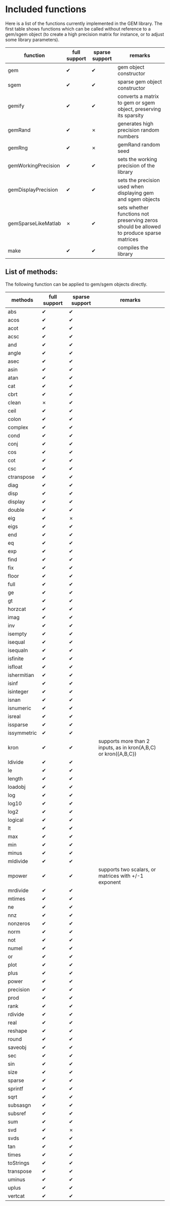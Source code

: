Included functions
==================

Here is a list of the functions currently implemented in the GEM library. The first table shows functions which can be called without reference to a gem/sgem object (to create a high precision matrix for instance, or to adjust some library parameters).


| function | full support | sparse support | remarks |
|----------|---|---|---|
| gem | ✔ | ✔ | gem object constructor |
| sgem | ✔ | ✔ | sparse gem object constructor |
| gemify | ✔ | ✔ | converts a matrix to gem or sgem object, preserving its sparsity |
| gemRand | ✔ | ✗ | generates high precision random numbers |
| gemRng | ✔ | ✗ | gemRand random seed |
| gemWorkingPrecision | ✔ | ✔ | sets the working precision of the library |
| gemDisplayPrecision | ✔ | ✔ | sets the precision used when displaying gem and sgem objects |
| gemSparseLikeMatlab | ✗ | ✔ | sets whether functions not preserving zeros should be allowed to produce sparse matrices |
| make | ✔ | ✔ | compiles the library |


List of methods:
----------------

The following function can be applied to gem/sgem objects directly.

| methods | full support | sparse support | remarks |
|----------|---|---|---|
| abs  | ✔  | ✔  |   |
| acos | ✔ | ✔ |  |
| acot | ✔ | ✔ |  |
| acsc | ✔ | ✔ |  |
| and | ✔ | ✔ |  |
| angle | ✔ | ✔ |  |
| asec | ✔ | ✔ |  |
| asin | ✔ | ✔ |  |
| atan | ✔ | ✔ |  |
| cat | ✔ | ✔ |  |
| cbrt | ✔ | ✔ |  |
| clean | ✗ | ✔ |  |
| ceil | ✔ | ✔ |  |
| colon | ✔ | ✔ |  |
| complex | ✔ | ✔ |  |
| cond | ✔ | ✔ |  |
| conj | ✔ | ✔ |  |
| cos | ✔ | ✔ |  |
| cot | ✔ | ✔ |  |
| csc | ✔ | ✔ |  |
| ctranspose | ✔ | ✔ |  |
| diag | ✔ | ✔ |  |
| disp | ✔ | ✔ |  |
| display | ✔ | ✔ |  |
| double | ✔ | ✔ |  |
| eig | ✔ | ✗ |  |
| eigs | ✔ | ✔ |  |
| end | ✔ | ✔ |  |
| eq | ✔ | ✔ |  |
| exp | ✔ | ✔ |  |
| find | ✔ | ✔ |  |
| fix | ✔ | ✔ |  |
| floor | ✔ | ✔ |  |
| full | ✔ | ✔ |  |
| ge | ✔ | ✔ |  |
| gt | ✔ | ✔ |  |
| horzcat | ✔ | ✔ |  |
| imag | ✔ | ✔ |  |
| inv | ✔ | ✔ |  |
| isempty | ✔ | ✔ |  |
| isequal | ✔ | ✔ |  |
| isequaln | ✔ | ✔ |  |
| isfinite | ✔ | ✔ |  |
| isfloat | ✔ | ✔ |  |
| ishermitian | ✔ | ✔ |  |
| isinf | ✔ | ✔ |  |
| isinteger | ✔ | ✔ |  |
| isnan | ✔ | ✔ |  |
| isnumeric | ✔ | ✔ |  |
| isreal | ✔ | ✔ |  |
| issparse | ✔ | ✔ |  |
| issymmetric | ✔ | ✔ |  |
| kron | ✔ | ✔ | supports more than 2 inputs, as in kron(A,B,C) or kron({A,B,C}) |
| ldivide | ✔ | ✔ |  |
| le | ✔ | ✔ |  |
| length | ✔ | ✔ |  |
| loadobj | ✔ | ✔ |  |
| log | ✔ | ✔ |  |
| log10 | ✔ | ✔ |  |
| log2 | ✔ | ✔ |  |
| logical | ✔ | ✔ |  |
| lt | ✔ | ✔ |  |
| max | ✔ | ✔ |  |
| min | ✔ | ✔ |  |
| minus | ✔ | ✔ |  |
| mldivide | ✔ | ✔ |  |
| mpower | ✔ | ✔ | supports two scalars, or matrices with +/-1 exponent |
| mrdivide | ✔ | ✔ |  |
| mtimes | ✔ | ✔ |  |
| ne | ✔ | ✔ |  |
| nnz | ✔ | ✔ |  |
| nonzeros | ✔ | ✔ |  |
| norm | ✔ | ✔ |  |
| not | ✔ | ✔ |  |
| numel | ✔ | ✔ |  |
| or | ✔ | ✔ |  |
| plot | ✔ | ✔ |  |
| plus | ✔ | ✔ |  |
| power | ✔ | ✔ |  |
| precision | ✔ | ✔ |  |
| prod | ✔ | ✔ |  |
| rank | ✔ | ✔ |  |
| rdivide | ✔ | ✔ |  |
| real | ✔ | ✔ |  |
| reshape | ✔ | ✔ |  |
| round | ✔ | ✔ |  |
| saveobj | ✔ | ✔ |  |
| sec | ✔ | ✔ |  |
| sin | ✔ | ✔ |  |
| size | ✔ | ✔ |  |
| sparse | ✔ | ✔ |  |
| sprintf | ✔ | ✔ |  |
| sqrt | ✔ | ✔ |  |
| subsasgn | ✔ | ✔ |  |
| subsref | ✔ | ✔ |  |
| sum | ✔ | ✔ |  |
| svd | ✔ | ✗ |  |
| svds | ✔ | ✔ |  |
| tan | ✔ | ✔ |  |
| times | ✔ | ✔ |  |
| toStrings | ✔ | ✔ |  |
| transpose | ✔ | ✔ |  |
| uminus | ✔ | ✔ |  |
| uplus | ✔ | ✔ |  |
| vertcat | ✔ | ✔ |  |

